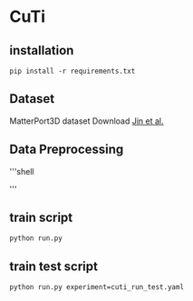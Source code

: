 # CuTi

## installation
```shell
pip install -r requirements.txt
```

## Dataset
MatterPort3D dataset Download [Jin et al.](https://github.com/jinlinyi/SparsePlanes/blob/main/docs/data.md)

## Data Preprocessing
'''shell

'''

## train script
```shell
python run.py 
```

## train test script
```shell
python run.py experiment=cuti_run_test.yaml
```

